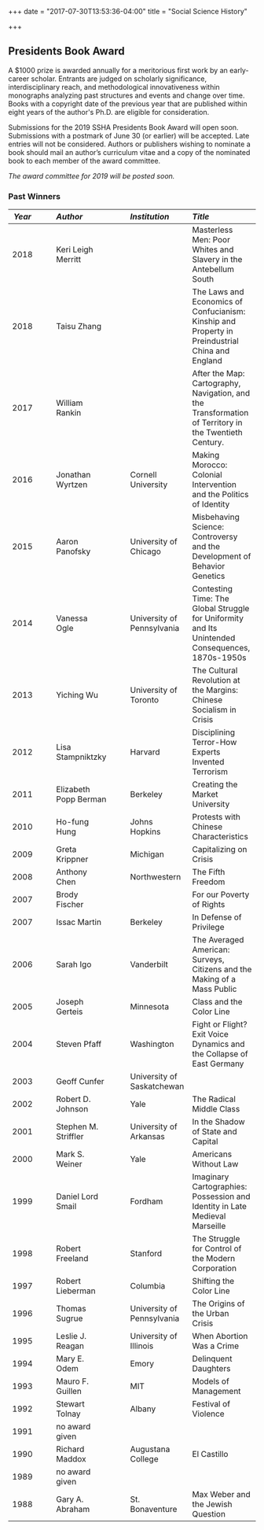 +++
date = "2017-07-30T13:53:36-04:00"
title = "Social Science History"

+++

## Presidents Book Award

A $1000 prize is awarded annually for a meritorious first work by an early-career scholar. Entrants are judged on scholarly significance, interdisciplinary reach, and methodological innovativeness within monographs analyzing past structures and events and change over time. Books with a copyright date of the previous year that are published within eight years of the author's Ph.D. are eligible for consideration.

Submissions for the 2019 SSHA Presidents Book Award will open soon. Submissions with a postmark of June 30 (or earlier) will be accepted. Late entries will not be considered. Authors or publishers wishing to nominate a book should mail an author’s curriculum vitae and a copy of the nominated book to each member of the award committee.

*The award committee for 2019 will be posted soon.*

### Past Winners

*Year* | &emsp; | *Author* | &emsp; | *Institution* | *Title*
--- | --- | :--- | --- | :--- | :---
2018 | |Keri Leigh Merritt   |   |   | Masterless Men: Poor Whites and Slavery in the Antebellum South
2018 | |Taisu Zhang   |   |   |  The Laws and Economics of Confucianism: Kinship and Property in Preindustrial China and England
2017 | |William Rankin | | | After the Map: Cartography, Navigation, and the Transformation of Territory in the Twentieth Century.
2016 | |Jonathan Wyrtzen | |Cornell University |Making Morocco: Colonial Intervention and the Politics of Identity
2015 | |Aaron Panofsky | |University of Chicago |Misbehaving Science: Controversy and the Development of Behavior Genetics
2014 | |Vanessa Ogle | |University of Pennsylvania |Contesting Time: The Global Struggle for Uniformity and Its Unintended Consequences, 1870s-1950s
2013 | |Yiching Wu | |University of Toronto |The Cultural Revolution at the Margins: Chinese Socialism in Crisis
2012 | |Lisa Stampniktzky | |Harvard  |Disciplining Terror-How Experts Invented Terrorism
2011 | |Elizabeth Popp Berman | |Berkeley  |Creating the Market University
2010 | |Ho-fung Hung | |Johns Hopkins |Protests with Chinese Characteristics
2009 | |Greta Krippner | |Michigan  |Capitalizing on Crisis
2008 | |Anthony Chen | |Northwestern  |The Fifth Freedom
2007 | |Brody Fischer | |  |For our Poverty of Rights
2007 | |Issac Martin | |Berkeley  |In Defense of Privilege
2006 | |Sarah Igo  | |Vanderbilt  |The Averaged American: Surveys, Citizens and the Making of a Mass Public
2005 | |Joseph Gerteis | |Minnesota |Class and the Color Line
2004 | |Steven Pfaff | |Washington  |Fight or Flight? Exit Voice Dynamics and the Collapse of East Germany
2003 | |Geoff Cunfer | |University of Saskatchewan |
2002 | |Robert D. Johnson | |Yale  |The Radical Middle Class
2001 | |Stephen M. Striffler | |University of Arkansas |In the Shadow of State and Capital
2000 | |Mark S. Weiner | |Yale  |Americans Without Law
1999 | |Daniel Lord Smail | |Fordham  |Imaginary Cartographies: Possession and Identity in Late Medieval Marseille
1998 | |Robert Freeland | |Stanford |The Struggle for Control of the Modern Corporation
1997 | |Robert Lieberman | |Columbia  |Shifting the Color Line
1996 | |Thomas Sugrue | |University of Pennsylvania |The Origins of the Urban Crisis
1995 | |Leslie J. Reagan | |University of Illinois |When Abortion Was a Crime
1994 | |Mary E. Odem | |Emory  |Delinquent Daughters
1993 | |Mauro F. Guillen | |MIT |Models of Management
1992 | |Stewart Tolnay | |Albany |Festival of Violence
1991 | |no award given         
1990 | |Richard Maddox | |Augustana College |El Castillo
1989 | |no award given         
1988 | |Gary A. Abraham | |St. Bonaventure |Max Weber and the Jewish Question

